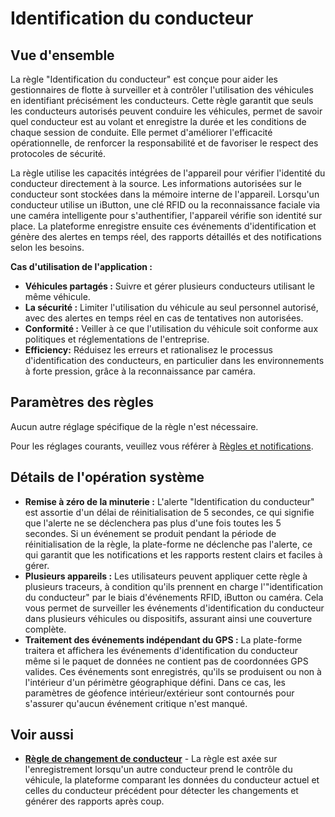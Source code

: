 # Identification du conducteur

## Vue d'ensemble

La règle "Identification du conducteur" est conçue pour aider les gestionnaires de flotte à surveiller et à contrôler l'utilisation des véhicules en identifiant précisément les conducteurs. Cette règle garantit que seuls les conducteurs autorisés peuvent conduire les véhicules, permet de savoir quel conducteur est au volant et enregistre la durée et les conditions de chaque session de conduite. Elle permet d'améliorer l'efficacité opérationnelle, de renforcer la responsabilité et de favoriser le respect des protocoles de sécurité.

La règle utilise les capacités intégrées de l'appareil pour vérifier l'identité du conducteur directement à la source. Les informations autorisées sur le conducteur sont stockées dans la mémoire interne de l'appareil. Lorsqu'un conducteur utilise un iButton, une clé RFID ou la reconnaissance faciale via une caméra intelligente pour s'authentifier, l'appareil vérifie son identité sur place. La plateforme enregistre ensuite ces événements d'identification et génère des alertes en temps réel, des rapports détaillés et des notifications selon les besoins.

**Cas d'utilisation de l'application :**

* **Véhicules partagés :** Suivre et gérer plusieurs conducteurs utilisant le même véhicule.
* **La sécurité :** Limiter l'utilisation du véhicule au seul personnel autorisé, avec des alertes en temps réel en cas de tentatives non autorisées.
* **Conformité :** Veiller à ce que l'utilisation du véhicule soit conforme aux politiques et réglementations de l'entreprise.
* **Efficiency:** Réduisez les erreurs et rationalisez le processus d'identification des conducteurs, en particulier dans les environnements à forte pression, grâce à la reconnaissance par caméra.

## Paramètres des règles

Aucun autre réglage spécifique de la règle n'est nécessaire.

Pour les réglages courants, veuillez vous référer à [Règles et notifications](../).

## Détails de l'opération système

* **Remise à zéro de la minuterie :** L'alerte "Identification du conducteur" est assortie d'un délai de réinitialisation de 5 secondes, ce qui signifie que l'alerte ne se déclenchera pas plus d'une fois toutes les 5 secondes. Si un événement se produit pendant la période de réinitialisation de la règle, la plate-forme ne déclenche pas l'alerte, ce qui garantit que les notifications et les rapports restent clairs et faciles à gérer.
* **Plusieurs appareils :** Les utilisateurs peuvent appliquer cette règle à plusieurs traceurs, à condition qu'ils prennent en charge l'"identification du conducteur" par le biais d'événements RFID, iButton ou caméra. Cela vous permet de surveiller les événements d'identification du conducteur dans plusieurs véhicules ou dispositifs, assurant ainsi une couverture complète.
* **Traitement des événements indépendant du GPS :** La plate-forme traitera et affichera les événements d'identification du conducteur même si le paquet de données ne contient pas de coordonnées GPS valides. Ces événements sont enregistrés, qu'ils se produisent ou non à l'intérieur d'un périmètre géographique défini. Dans ce cas, les paramètres de géofence intérieur/extérieur sont contournés pour s'assurer qu'aucun événement critique n'est manqué.

## Voir aussi

* [**Règle de changement de conducteur**](changement-de-conducteur.md) - La règle est axée sur l'enregistrement lorsqu'un autre conducteur prend le contrôle du véhicule, la plateforme comparant les données du conducteur actuel et celles du conducteur précédent pour détecter les changements et générer des rapports après coup.
